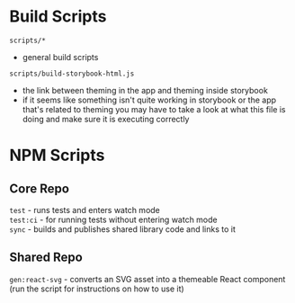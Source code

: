 Build Scripts
=============

`scripts/*`  
  - general build scripts

`scripts/build-storybook-html.js`  
  - the link between theming in the app and theming inside storybook
  - if it seems like something isn't quite working in storybook or the app that's
    related to theming you may have to take a look at what this file is doing and
    make sure it is executing correctly


NPM Scripts
===========

Core Repo
---------

`test` - runs tests and enters watch mode  
`test:ci` - for running tests without entering watch mode  
`sync` - builds and publishes shared library code and links to it  

Shared Repo
-----------

`gen:react-svg` - converts an SVG asset into a themeable React component (run the script for instructions on how to use it)
